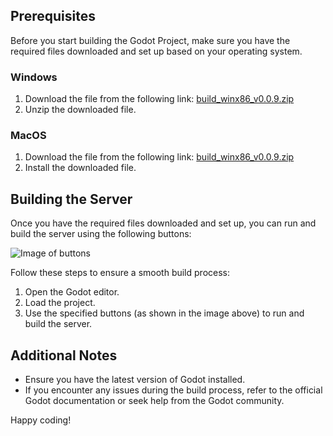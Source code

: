 ## Prerequisites

Before you start building the Godot Project, make sure you have the required files downloaded and set up based on your operating system.

### Windows

1. Download the file from the following link:
   [build_winx86_v0.0.9.zip](https://tpsmp-builds.s3.amazonaws.com/experimental/build_winx86_v0.0.9.zip)
2. Unzip the downloaded file.

### MacOS

1. Download the file from the following link:
   [build_winx86_v0.0.9.zip](https://tpsmp-builds.s3.amazonaws.com/experimental/build_winx86_v0.0.9.zip)
2. Install the downloaded file.

## Building the Server

Once you have the required files downloaded and set up, you can run and build the server using the following buttons:

![Image of buttons](path_to_image_of_buttons.png)

Follow these steps to ensure a smooth build process:

1. Open the Godot editor.
2. Load the project.
3. Use the specified buttons (as shown in the image above) to run and build the server.

## Additional Notes

- Ensure you have the latest version of Godot installed.
- If you encounter any issues during the build process, refer to the official Godot documentation or seek help from the Godot community.

Happy coding!